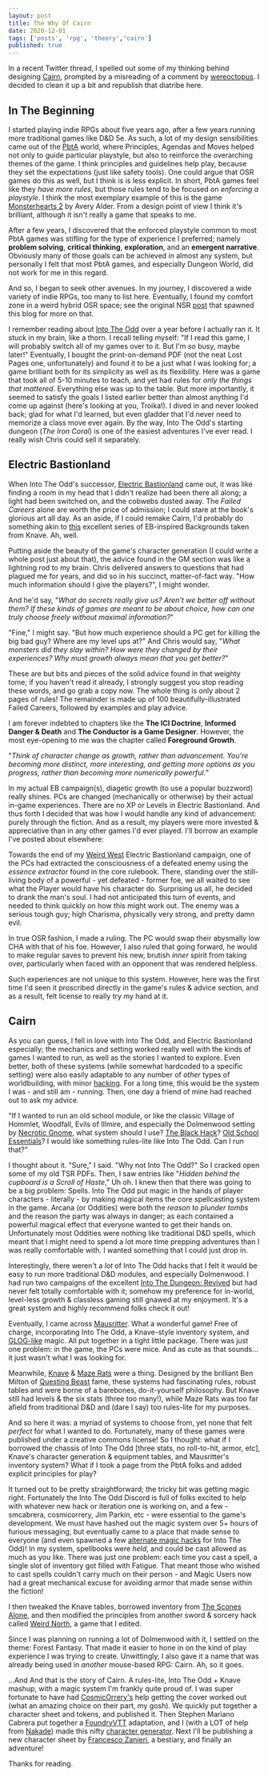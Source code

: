 ```yaml
---
layout: post
title: The Why Of Cairn
date: 2020-12-01
tags: ['posts', 'rpg', 'theory','cairn']
published: true
---
```


In a recent Twitter thread, I spelled out some of my thinking behind designing [Cairn](https://yochaigal.itch.io/cairn), prompted by a misreading of a comment by [wereoctopus](https://twitter.com/wereoctopus/status/1333661093630152704). I decided to clean it up a bit and republish that diatribe here.

## In The Beginning

I started playing indie RPGs about five years ago, after a few years running more traditional games like D&D 5e. As such, a lot of my design sensibilities came out of the [PbtA](https://en.wikipedia.org/wiki/Powered_by_the_Apocalypse) world, where Principles, Agendas and Moves helped not only to guide particular playstyle, but also to reinforce the overarching themes of the game. I think principles and guidelines help play, because they set the expectations (just like safety tools). One could argue that OSR games do this as well, but I think is is less explicit. In short, PbtA games feel like they _have more rules_, but those rules tend to be focused on _enforcing a playstyle_. I think the most exemplary example of this is the game [Monsterhearts 2](https://buriedwithoutceremony.com/monsterhearts) by Avery Alder. From a design point of view I think it's brilliant, although it isn't really a game that speaks to me.

After a few years, I discovered that the enforced playstyle common to most PbtA games was stifling for the type of experience I preferred; namely **problem solving**, **critical thinking**, **exploration**, and an **emergent narrative**. Obviously many of those goals can be achieved in almost any system, but personally I felt that most PbtA games, and especially Dungeon World, did not work for me in this regard.

And so, I began to seek other avenues. In my journey, I discovered a wide variety of indie RPGs, too many to list here. Eventually, I found my comfort zone in a weird hybrid OSR space; see the original NSR  [post](https://boneboxchant.wordpress.com/2019/12/21/nsr/) that spawned this blog for more on that.

I remember reading about [Into The Odd](https://www.drivethrurpg.com/product/145536/Into-the-Odd) over a year before I actually ran it. It stuck in my brain, like a thorn. I recall telling myself: "If I read this game, I will probably switch all of my games over to it. But I'm _so_ busy, maybe later!" Eventually, I bought the print-on-demand PDF (not the neat Lost Pages one, unfortunately) and found it to be a just what I was looking for; a game brilliant both for its simplicity as well as its flexibility. Here was a game that took all of 5-10 minutes to teach, and yet had rules for _only the things that mattered_. Everything else was up to the table. But more importantly, it seemed to satisfy the goals I listed earlier better than almost anything I'd come up against (here's looking at you, Troika!). I dived in and never looked back; glad for what I'd learned, but even gladder that I'd never need to memorize a class move ever again. By the way, Into The Odd's starting dungeon (_The Iron Coral_) is one of the easiest adventures I've ever read. I really wish Chris could sell it separately.

## Electric Bastionland

When Into The Odd's successor, [Electric Bastionland](https://bastionlandpress.com/) came out, it was like finding a room in my head that I didn't realize had been there all along; a light had been switched on, and the cobwebs dusted away. The _Failed Careers_ alone are worth the price of admission; I could stare at the book's glorious art all day. As an aside, if I could remake Cairn, I'd probably do something akin to [this](https://aboleth-overlords.com/?s=backgrounds) excellent series of EB-inspired Backgrounds taken from Knave. Ah, well.

Putting aside the beauty of the game's character generation (I could write a whole post just about that), the advice found in the GM section was like a lightning rod to my brain. Chris delivered answers to questions that had plagued me for years, and did so in his succinct, matter-of-fact way. "How much information should I give the players?", I might wonder.

And he'd say, "_What do secrets really give us? Aren't we better off without them? If these kinds of games are meant to be about choice, how can one truly choose freely without maximal information?_"

"Fine," I might say. "But how much experience should a PC get for killing the big bad guy? Where are my level ups at?" And Chris would say, "_What monsters did they slay within? How were they changed by their experiences? Why must growth always mean that you get better?_"

These are but bits and pieces of the solid advice found in that weighty tome; if you haven't read it already, I strongly suggest you stop reading these words, and go grab a copy now. The whole thing is only about 2 pages of rules! The remainder is made up of 100 beautifully-illustrated Failed Careers, followed by examples and play advice.

 I am forever indebted to chapters like the **The ICI Doctrine**, **Informed Danger & Death** and **The Conductor is a Game Designer**. However, the most eye-opening to me was the chapter called **Foreground Growth**.

"_Think of character change as growth, rather than advancement. You're becoming more distinct, more interesting, and getting more options as you progress, rather than becoming more numerically powerful._"

In my actual EB campaign(s), diagetic growth (to use a popular buzzword) really shines. PCs are changed (mechanically or otherwise) by their actual in-game experiences. There are no XP or Levels in Electric Bastionland. And thus forth I decided that was how I would handle any kind of advancement: purely through the fiction. And as a result, my players were more invested & appreciative than in any other games I'd ever played. I'll borrow an example I've posted about elsewhere:

Towards the end of my [Weird West](https://yochaigal.itch.io/the-clay-shelf) Electric Bastionland campaign, one of the PCs had extracted the consciousness of a defeated enemy using the _essence extractor_ found in the core rulebook. There, standing over the still-living body of a powerful - yet defeated - former foe, we all waited to see what the Player would have his character do. Surprising us all, he decided to drank the man's soul. I had not anticipated this turn of events, and needed to think quickly on how this might work out. The enemy was a serious tough guy; high Charisma, physically very strong, and pretty damn evil.

In true OSR fashion, I made a ruling. The PC would swap their abysmally low CHA with that of his foe. However, I also ruled that going forward, he would to make regular saves to prevent his new, brutish _inner_ spirit from taking over, particularly when faced with an opponent that was rendered helpless.

Such experiences are not unique to this system. However, here was the first time I'd seen it proscribed directly in the game's rules & advice section, and as a result, felt license to really try my hand at it.

## Cairn

As you can guess, I fell in love with Into The Odd, and Electric Bastionland especially; the mechanics and setting worked really well with the kinds of games I wanted to run, as well as the stories I wanted to explore. Even better, both of these systems (while somewhat hardcoded to a specific setting) were also easily adaptable to any number of _other_ types of worldbuilding, with minor [hacking](https://yochaigal.github.io/intotheodd/hacks.html). For a long time, this would be the system I was - and still am - running. Then, one day a friend of mine had reached out to ask my advice.

"If I wanted to run an old school module, or like the classic Village of Hommlet, Woodfall, Evils of Illmire, and especially the Dolmenwood setting by [Necrotic Gnome](https://necroticgnome.com), what system should I use? [The Black Hack](https://www.drivethrurpg.com/product/178359/The-Black-Hack)? [Old School Essentials](https://necroticgnome.com/collections/old-school-essentials)? I would like something rules-lite like Into The Odd. Can I run that?"

I thought about it. "Sure," I said. "Why not Into The Odd?" So I cracked open some of my old TSR PDFs. Then, I saw entries like "_Hidden behind the cupboard is a Scroll of Haste_," Uh oh. I knew then that there was going to be a big problem: Spells. Into The Odd put magic in the hands of player characters - literally - by making magical items the core spellcasting system in the game. Arcana (or Oddities) were both the _reason to plunder tombs_ and the reason the party was always in danger; as each contained a powerful magical effect that everyone wanted to get their hands on. Unfortunately most Oddities were nothing like traditional D&D spells, which meant that I might need to spend a lot more time prepping adventures than I was really comfortable with. I wanted something that I could just drop in.

Interestingly, there weren't a _lot_ of Into The Odd hacks that I felt it would be easy to run more traditional D&D modules, and especially Dolmenwood. I had run two campaigns of the excellent [Into The Dungeon: Revived](https://vladar4.github.io/itdr/) but had never felt totally comfortable with it; somehow my preference for in-world, level-less growth & classless gaming still gnawed at my enjoyment. It's a great system and highly recommend folks check it out!

Eventually, I came across [Mausritter](https://mausritter.com/). What a wonderful game! Free of charge, incorporating Into The Odd, a Knave-style inventory system, and [GLOG-like](http://goblinpunch.blogspot.com/2016/05/the-glog.html) magic.
All put together in a tight little package. There was just one problem: in the game, the PCs were mice. And as cute as that sounds... it just wasn't what I was looking for.

Meanwhile, [Knave](https://www.drivethrurpg.com/product/250888/Knave) & [Maze Rats](https://www.drivethrurpg.com/product/197158/Maze-Rats) were a thing. Designed by the brilliant Ben Milton of [Questing Beast](https://www.youtube.com/questingbeast) fame, these systems had fascinating rules, robust tables and were borne of a barebones, do-it-yourself philosophy. But Knave still had levels & the six stats (three too many!), while Maze Rats was too far afield from traditional D&D and (dare I say) too rules-lite for my purposes.

And so here it was: a myriad of systems to choose from, yet none that felt _perfect_ for what I wanted to do. Fortunately, many of these games were published under a creative commons license! So I thought: what if I borrowed the chassis of Into The Odd [three stats, no roll-to-hit, armor, etc], Knave's character generation & equipment tables, and Mausritter's inventory system? What if I took a page from the PbtA folks and added explicit principles for play?

It turned out to be pretty straightforward; the tricky bit was getting magic right. Fortunately the Into The Odd Discord is full of folks excited to help with whatever new hack or iteration one is working on, and a few - smcabrera, cosmicorrery, Jim Parkin, etc - were essential to the game's development. We must have hashed out the magic system over 5+ hours of furious messaging, but eventually came to a place that made sense to everyone (and even spawned a few [alternate magic hacks](https://thecosmicorrery.blogspot.com/2020/08/exhausting-magic.html) for Into The Odd)! In my system, spellbooks were _held_, and could be cast allowed as much as you like. There was just one problem: each time you cast a spell, a single slot of inventory got filled with Fatigue. That meant those who wished to cast spells couldn't carry much on their person - and Magic Users now had a great mechanical excuse for avoiding armor that made sense within the fiction!

I then tweaked the Knave tables, borrowed inventory from [The Scones Alone](https://blog.thesconesalone.com/2018/07/a-simple-resource-management-system.html), and then modified the principles from another sword & sorcery hack called [Weird North](https://classless-kobolds.itch.io/weird-north), a game that I edited.

Since I was planning on running a lot of Dolmenwood with it, I settled on the theme: Forest Fantasy. That made it easier to hone in on the kind of play experience I was trying to create. Unwittingly, I also gave it a name that was already being used in _another_ mouse-based RPG: Cairn. Ah, so it goes.

...And And that is the story of Cairn. A rules-lite, Into The Odd + Knave mashup, with a magic system I'm frankly quite proud of. I was super fortunate to have had [CosmicOrrery's](https://cosmicorrery.itch.io/) help getting the cover worked out (what an amazing choice on their part, my gosh). We quickly put together a character sheet and tokens, and published it. Then Stephen Mariano Cabrera put together a [FoundryVTT](https://github.com/smcabrera/Cairn-FoundryVTT) adaptation, and I (with a LOT of help from [Nakade](https://nakade.itch.io/)) made this nifty [character generator](https://yochaigal.github.io/cairn-character-generator/). Next I'll be publishing a new character sheet by [Francesco Zanieri](https://www.instagram.com/licopeoart/), a bestiary, and finally an adventure!

Thanks for reading.
